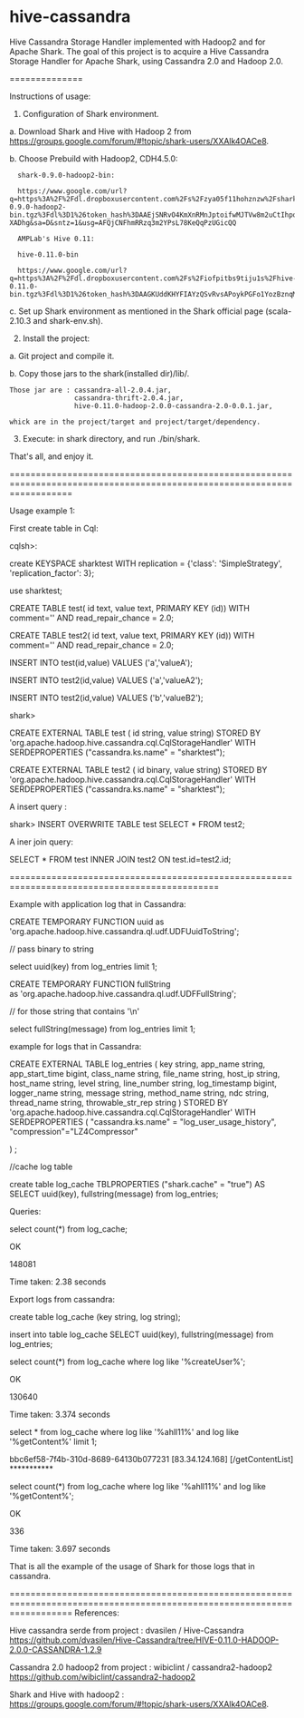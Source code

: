 hive-cassandra
==============

Hive Cassandra Storage Handler implemented with Hadoop2 and for Apache Shark.
The goal of this project is to acquire a Hive Cassandra Storage Handler for Apache Shark, using Cassandra 2.0 and Hadoop 2.0.


==============

Instructions of usage:

1. Configuration of Shark environment.

  a. Download Shark and Hive with Hadoop 2 from https://groups.google.com/forum/#!topic/shark-users/XXAlk4OACe8.

  b.  Choose Prebuild with Hadoop2, CDH4.5.0:
  
      shark-0.9.0-hadoop2-bin:  
  
      https://www.google.com/url?q=https%3A%2F%2Fdl.dropboxusercontent.com%2Fs%2Fzya05f11hohznzw%2Fshark-0.9.0-hadoop2-bin.tgz%3Fdl%3D1%26token_hash%3DAAEjSNRvO4KmXnRMnJptoifwMJTVw8m2uCtIhpq3-XADhg&sa=D&sntz=1&usg=AFQjCNFhmRRzq3m2YPsL78KeQqPzUGicQQ
      
      AMPLab's Hive 0.11: 
      
      hive-0.11.0-bin
      
      https://www.google.com/url?q=https%3A%2F%2Fdl.dropboxusercontent.com%2Fs%2Fiofpitbs9tiju1s%2Fhive-0.11.0-bin.tgz%3Fdl%3D1%26token_hash%3DAAGKUddKHYFIAYzQSvRvsAPoykPGFo1YozBznqMhI66Lyg&sa=D&sntz=1&usg=AFQjCNGe6ROWW74BbSNIhEwJqr7TvJRlnw
                                        
  c. Set up Shark environment as mentioned in the Shark official page (scala-2.10.3 and shark-env.sh).


2. Install the project:

  a. Git project and compile it.
  
  b. Copy those jars to the shark(installed dir)/lib/.
  
    Those jar are : cassandra-all-2.0.4.jar, 
                    cassandra-thrift-2.0.4.jar,  
                    hive-0.11.0-hadoop-2.0.0-cassandra-2.0-0.0.1.jar,
                    
    whick are in the project/target and project/target/dependency.
     
     
3. Execute: in shark directory, and run ./bin/shark.


That's all, and enjoy it.

========================================================================================================================


Usage example 1:

First create table in Cql:

cqlsh>:

create KEYSPACE sharktest WITH 
replication = {'class': 'SimpleStrategy', 'replication_factor': 3};

use sharktest;

CREATE TABLE test(
    id text,
    value text,
    PRIMARY KEY (id))
WITH comment='' AND read_repair_chance = 2.0;

CREATE TABLE test2(
    id text,
    value text,
    PRIMARY KEY (id))
WITH comment='' AND read_repair_chance = 2.0;


INSERT INTO test(id,value)
VALUES ('a','valueA');

INSERT INTO test2(id,value)
VALUES ('a','valueA2');

INSERT INTO test2(id,value)
VALUES ('b','valueB2');

shark>

CREATE EXTERNAL TABLE test
    ( id string,
  value  string) STORED BY
    'org.apache.hadoop.hive.cassandra.cql.CqlStorageHandler'
    WITH SERDEPROPERTIES ("cassandra.ks.name" = "sharktest");

CREATE EXTERNAL TABLE test2
    ( id binary,
  value  string) STORED BY
    'org.apache.hadoop.hive.cassandra.cql.CqlStorageHandler'
    WITH SERDEPROPERTIES ("cassandra.ks.name" = "sharktest");


 A insert query :
 
 shark> INSERT OVERWRITE TABLE test
        SELECT * FROM test2;
        
 A iner join query:
 
 SELECT * FROM test
 INNER JOIN test2
 ON test.id=test2.id;

==============================================================================================

Example with application log that in Cassandra:

CREATE TEMPORARY FUNCTION uuid
as 'org.apache.hadoop.hive.cassandra.ql.udf.UDFUuidToString';

// pass binary to string

select uuid(key) from log_entries limit 1;



CREATE TEMPORARY FUNCTION fullString  
as 'org.apache.hadoop.hive.cassandra.ql.udf.UDFFullString';

// for those string that contains '\n'

select fullString(message) from log_entries limit 1;



example for logs that in Cassandra:


CREATE EXTERNAL TABLE log_entries (
  key string,
  app_name string,
  app_start_time bigint,
  class_name string,
  file_name string,
  host_ip string,
  host_name string,
  level string,
  line_number string,
  log_timestamp bigint,
  logger_name string,
  message string,
  method_name string,
  ndc string,
  thread_name string,
  throwable_str_rep string
)  STORED BY 'org.apache.hadoop.hive.cassandra.cql.CqlStorageHandler'
    WITH SERDEPROPERTIES (
"cassandra.ks.name" = "log_user_usage_history",
"compression"="LZ4Compressor"

) ;


//cache log table

create table log_cache TBLPROPERTIES ("shark.cache" = "true") 
AS SELECT uuid(key), fullstring(message) from log_entries;


Queries:

select count(*) from log_cache;

OK

148081

Time taken: 2.38 seconds



Export logs from cassandra:

create table log_cache (key string, log string);

insert into table log_cache  SELECT uuid(key), fullstring(message) from log_entries;


select count(*) from log_cache where log like '%createUser%';

OK

130640

Time taken: 3.374 seconds


select * from log_cache where log like '%ahll11%' and log like '%getContent%' limit 1;

bbc6ef58-7f4b-310d-8689-64130b077231	[83.34.124.168] [/getContentList]    ***********

select count(*) from log_cache where log like '%ahll11%' and log like '%getContent%';

OK

336

Time taken: 3.697 seconds


That is all the example of the usage of Shark for those logs that in cassandra. 



========================================================================================================================
References:

Hive cassandra serde from project : dvasilen / Hive-Cassandra
https://github.com/dvasilen/Hive-Cassandra/tree/HIVE-0.11.0-HADOOP-2.0.0-CASSANDRA-1.2.9
                          
Cassandra 2.0 hadoop2 from project :  wibiclint / cassandra2-hadoop2
https://github.com/wibiclint/cassandra2-hadoop2                                      
                       
Shark and Hive with hadoop2 : https://groups.google.com/forum/#!topic/shark-users/XXAlk4OACe8.
